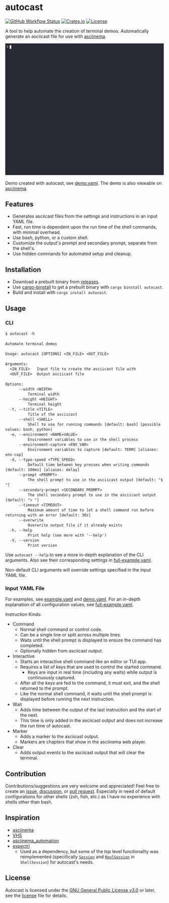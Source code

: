 # autocast

[![GitHub Workflow Status](https://img.shields.io/github/actions/workflow/status/k9withabone/autocast/format-clippy-test.yaml?style=flat-square&logo=github&label=ci)](https://github.com/k9withabone/autocast/actions/workflows/format-clippy-test.yaml)
[![Crates.io](https://img.shields.io/crates/v/autocast?style=flat-square)](https://crates.io/crates/autocast)
[![License](https://img.shields.io/crates/l/autocast?style=flat-square)](./LICENSE)

A tool to help automate the creation of terminal demos. Automatically generate an asciicast file for use with [asciinema](https://asciinema.org/).

[![demo](./demo.gif)](https://asciinema.org/a/597756)

Demo created with autocast, see [demo.yaml](./demo.yaml). The demo is also viewable on [asciinema](https://asciinema.org/a/597756).

## Features

- Generates asciicast files from the settings and instructions in an input YAML file.
- Fast, run time is dependent upon the run time of the shell commands, with minimal overhead.
- Use bash, python, or a custom shell.
- Customize the output's prompt and secondary prompt, separate from the shell's.
- Use hidden commands for automated setup and cleanup.

## Installation

- Download a prebuilt binary from [releases](https://github.com/k9withabone/autocast/releases).
- Use [cargo-binstall](https://github.com/cargo-bins/cargo-binstall) to get a prebuilt binary with `cargo binstall autocast`.
- Build and install with `cargo install autocast`.

## Usage

### CLI

```
$ autocast -h

Automate terminal demos

Usage: autocast [OPTIONS] <IN_FILE> <OUT_FILE>

Arguments:
  <IN_FILE>   Input file to create the asciicast file with
  <OUT_FILE>  Output asciicast file

Options:
      --width <WIDTH>
          Terminal width
      --height <HEIGHT>
          Terminal height
  -t, --title <TITLE>
          Title of the asciicast
      --shell <SHELL>
          Shell to use for running commands [default: bash] [possible values: bash, python]
  -e, --environment <NAME=VALUE>
          Environment variables to use in the shell process
      --environment-capture <ENV_VAR>
          Environment variables to capture [default: TERM] [aliases: env-cap]
  -d, --type-speed <TYPE_SPEED>
          Default time between key presses when writing commands [default: 100ms] [aliases: delay]
      --prompt <PROMPT>
          The shell prompt to use in the asciicast output [default: "$ "]
      --secondary-prompt <SECONDARY_PROMPT>
          The shell secondary prompt to use in the asciicast output [default: "> "]
      --timeout <TIMEOUT>
          Maximum amount of time to let a shell command run before returning with an error [default: 30s]
      --overwrite
          Overwrite output file if it already exists
  -h, --help
          Print help (see more with '--help')
  -V, --version
          Print version
```

Use `autocast --help` to see a more in-depth explanation of the CLI arguments. Also see their corresponding settings in [full-example.yaml](./full-example.yaml).

Non-default CLI arguments will override settings specified in the input YAML file.

### Input YAML File

For examples, see [example.yaml](./example.yaml) and [demo.yaml](./demo.yaml). For an in-depth explanation of all configuration values, see [full-example.yaml](./full-example.yaml).

Instruction Kinds:

- Command
    - Normal shell command or control code.
    - Can be a single line or split across multiple lines.
    - Waits until the shell prompt is displayed to ensure the command has completed.
    - Optionally hidden from asciicast output.
- Interactive
    - Starts an interactive shell command like an editor or TUI app.
    - Requires a list of keys that are used to control the started command.
        - Keys are input in real time (including any waits) while output is continuously captured.
    - After all the keys are fed to the command, it must exit, and the shell returned to the prompt.
    - Like the normal shell command, it waits until the shell prompt is displayed before running the next instruction.
- Wait
    - Adds time between the output of the last instruction and the start of the next.
    - This time is only added in the asciicast output and does not increase the run time of autocast.
- Marker
    - Adds a marker to the asciicast output.
    - Markers are chapters that show in the asciinema web player.
- Clear
    - Adds output events to the asciicast output that will clear the terminal.

## Contribution

Contributions/suggestions are very welcome and appreciated!
Feel free to create an [issue](https://github.com/k9withabone/autocast/issues), [discussion](https://github.com/k9withabone/autocast/discussions), or [pull request](https://github.com/k9withabone/autocast/pulls).
Especially in need of default configurations for other shells (zsh, fish, etc.) as I have no experience with shells other than bash.

## Inspiration

- [asciinema](https://asciinema.org/)
- [VHS](https://github.com/charmbracelet/vhs)
- [asciinema_automation](https://github.com/PierreMarchand20/asciinema_automation)
- [expectrl](https://crates.io/crates/expectrl)
    - Used as a dependency, but some of the top level functionality was reimplemented (specifically [`Session`](https://docs.rs/expectrl/latest/expectrl/session/struct.Session.html) and [`ReplSession`](https://docs.rs/expectrl/latest/expectrl/repl/struct.ReplSession.html) in `ShellSession`) for autocast's needs.

## License

Autocast is licensed under the [GNU General Public License v3.0](https://www.gnu.org/licenses/gpl-3.0.en.html) or later, see the [license](./LICENSE) file for details.
